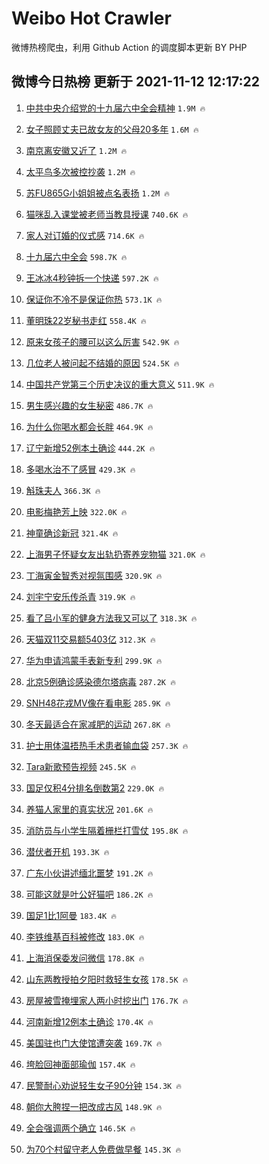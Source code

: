 # Weibo Hot Crawler 



微博热榜爬虫，利用 Github Action 的调度脚本更新 BY PHP 


## 微博今日热榜 更新于 2021-11-12 12:17:22 
1. [中共中央介绍党的十九届六中全会精神](https://s.weibo.com/weibo?q=%23%E4%B8%AD%E5%85%B1%E4%B8%AD%E5%A4%AE%E4%BB%8B%E7%BB%8D%E5%85%9A%E7%9A%84%E5%8D%81%E4%B9%9D%E5%B1%8A%E5%85%AD%E4%B8%AD%E5%85%A8%E4%BC%9A%E7%B2%BE%E7%A5%9E%23&Refer=top) `1.9M 🔥` 

1. [女子照顾丈夫已故女友的父母20多年](https://s.weibo.com/weibo?q=%23%E5%A5%B3%E5%AD%90%E7%85%A7%E9%A1%BE%E4%B8%88%E5%A4%AB%E5%B7%B2%E6%95%85%E5%A5%B3%E5%8F%8B%E7%9A%84%E7%88%B6%E6%AF%8D20%E5%A4%9A%E5%B9%B4%23&Refer=top) `1.6M 🔥` 

1. [南京离安徽又近了](https://s.weibo.com/weibo?q=%23%E5%8D%97%E4%BA%AC%E7%A6%BB%E5%AE%89%E5%BE%BD%E5%8F%88%E8%BF%91%E4%BA%86%23&Refer=top) `1.2M 🔥` 

1. [太平鸟多次被控抄袭](https://s.weibo.com/weibo?q=%23%E5%A4%AA%E5%B9%B3%E9%B8%9F%E5%A4%9A%E6%AC%A1%E8%A2%AB%E6%8E%A7%E6%8A%84%E8%A2%AD%23&Refer=top) `1.2M 🔥` 

1. [苏FU865G小姐姐被点名表扬](https://s.weibo.com/weibo?q=%23%E8%8B%8FFU865G%E5%B0%8F%E5%A7%90%E5%A7%90%E8%A2%AB%E7%82%B9%E5%90%8D%E8%A1%A8%E6%89%AC%23&Refer=top) `1.2M 🔥` 

1. [猫咪乱入课堂被老师当教具授课](https://s.weibo.com/weibo?q=%23%E7%8C%AB%E5%92%AA%E4%B9%B1%E5%85%A5%E8%AF%BE%E5%A0%82%E8%A2%AB%E8%80%81%E5%B8%88%E5%BD%93%E6%95%99%E5%85%B7%E6%8E%88%E8%AF%BE%23&Refer=top) `740.6K 🔥` 

1. [家人对订婚的仪式感](https://s.weibo.com/weibo?q=%23%E5%AE%B6%E4%BA%BA%E5%AF%B9%E8%AE%A2%E5%A9%9A%E7%9A%84%E4%BB%AA%E5%BC%8F%E6%84%9F%23&Refer=top) `714.6K 🔥` 

1. [十九届六中全会](https://s.weibo.com/weibo?q=%23%E5%8D%81%E4%B9%9D%E5%B1%8A%E5%85%AD%E4%B8%AD%E5%85%A8%E4%BC%9A%23&Refer=top) `598.7K 🔥` 

1. [王冰冰4秒钟拆一个快递](https://s.weibo.com/weibo?q=%23%E7%8E%8B%E5%86%B0%E5%86%B04%E7%A7%92%E9%92%9F%E6%8B%86%E4%B8%80%E4%B8%AA%E5%BF%AB%E9%80%92%23&Refer=top) `597.2K 🔥` 

1. [保证你不冷不是保证你热](https://s.weibo.com/weibo?q=%E4%BF%9D%E8%AF%81%E4%BD%A0%E4%B8%8D%E5%86%B7%E4%B8%8D%E6%98%AF%E4%BF%9D%E8%AF%81%E4%BD%A0%E7%83%AD&Refer=top) `573.1K 🔥` 

1. [董明珠22岁秘书走红](https://s.weibo.com/weibo?q=%23%E8%91%A3%E6%98%8E%E7%8F%A022%E5%B2%81%E7%A7%98%E4%B9%A6%E8%B5%B0%E7%BA%A2%23&Refer=top) `558.4K 🔥` 

1. [原来女孩子的腰可以这么厉害](https://s.weibo.com/weibo?q=%23%E5%8E%9F%E6%9D%A5%E5%A5%B3%E5%AD%A9%E5%AD%90%E7%9A%84%E8%85%B0%E5%8F%AF%E4%BB%A5%E8%BF%99%E4%B9%88%E5%8E%89%E5%AE%B3%23&Refer=top) `542.9K 🔥` 

1. [几位老人被问起不结婚的原因](https://s.weibo.com/weibo?q=%E5%87%A0%E4%BD%8D%E8%80%81%E4%BA%BA%E8%A2%AB%E9%97%AE%E8%B5%B7%E4%B8%8D%E7%BB%93%E5%A9%9A%E7%9A%84%E5%8E%9F%E5%9B%A0&Refer=top) `524.5K 🔥` 

1. [中国共产党第三个历史决议的重大意义](https://s.weibo.com/weibo?q=%23%E4%B8%AD%E5%9B%BD%E5%85%B1%E4%BA%A7%E5%85%9A%E7%AC%AC%E4%B8%89%E4%B8%AA%E5%8E%86%E5%8F%B2%E5%86%B3%E8%AE%AE%E7%9A%84%E9%87%8D%E5%A4%A7%E6%84%8F%E4%B9%89%23&Refer=top) `511.9K 🔥` 

1. [男生感兴趣的女生秘密](https://s.weibo.com/weibo?q=%E7%94%B7%E7%94%9F%E6%84%9F%E5%85%B4%E8%B6%A3%E7%9A%84%E5%A5%B3%E7%94%9F%E7%A7%98%E5%AF%86&Refer=top) `486.7K 🔥` 

1. [为什么你喝水都会长胖](https://s.weibo.com/weibo?q=%E4%B8%BA%E4%BB%80%E4%B9%88%E4%BD%A0%E5%96%9D%E6%B0%B4%E9%83%BD%E4%BC%9A%E9%95%BF%E8%83%96&Refer=top) `464.9K 🔥` 

1. [辽宁新增52例本土确诊](https://s.weibo.com/weibo?q=%23%E8%BE%BD%E5%AE%81%E6%96%B0%E5%A2%9E52%E4%BE%8B%E6%9C%AC%E5%9C%9F%E7%A1%AE%E8%AF%8A%23&Refer=top) `444.2K 🔥` 

1. [多喝水治不了感冒](https://s.weibo.com/weibo?q=%23%E5%A4%9A%E5%96%9D%E6%B0%B4%E6%B2%BB%E4%B8%8D%E4%BA%86%E6%84%9F%E5%86%92%23&Refer=top) `429.3K 🔥` 

1. [斛珠夫人](https://s.weibo.com/weibo?q=%E6%96%9B%E7%8F%A0%E5%A4%AB%E4%BA%BA&Refer=top) `366.3K 🔥` 

1. [电影梅艳芳上映](https://s.weibo.com/weibo?q=%23%E7%94%B5%E5%BD%B1%E6%A2%85%E8%89%B3%E8%8A%B3%E4%B8%8A%E6%98%A0%23&Refer=top) `322.0K 🔥` 

1. [神童确诊新冠](https://s.weibo.com/weibo?q=%23%E7%A5%9E%E7%AB%A5%E7%A1%AE%E8%AF%8A%E6%96%B0%E5%86%A0%23&Refer=top) `321.4K 🔥` 

1. [上海男子怀疑女友出轨扔寄养宠物猫](https://s.weibo.com/weibo?q=%23%E4%B8%8A%E6%B5%B7%E7%94%B7%E5%AD%90%E6%80%80%E7%96%91%E5%A5%B3%E5%8F%8B%E5%87%BA%E8%BD%A8%E6%89%94%E5%AF%84%E5%85%BB%E5%AE%A0%E7%89%A9%E7%8C%AB%23&Refer=top) `321.0K 🔥` 

1. [丁海寅金智秀对视氛围感](https://s.weibo.com/weibo?q=%23%E4%B8%81%E6%B5%B7%E5%AF%85%E9%87%91%E6%99%BA%E7%A7%80%E5%AF%B9%E8%A7%86%E6%B0%9B%E5%9B%B4%E6%84%9F%23&Refer=top) `320.9K 🔥` 

1. [刘宇宁安乐传杀青](https://s.weibo.com/weibo?q=%23%E5%88%98%E5%AE%87%E5%AE%81%E5%AE%89%E4%B9%90%E4%BC%A0%E6%9D%80%E9%9D%92%23&Refer=top) `319.9K 🔥` 

1. [看了吕小军的健身方法我又可以了](https://s.weibo.com/weibo?q=%23%E7%9C%8B%E4%BA%86%E5%90%95%E5%B0%8F%E5%86%9B%E7%9A%84%E5%81%A5%E8%BA%AB%E6%96%B9%E6%B3%95%E6%88%91%E5%8F%88%E5%8F%AF%E4%BB%A5%E4%BA%86%23&Refer=top) `318.3K 🔥` 

1. [天猫双11交易额5403亿](https://s.weibo.com/weibo?q=%23%E5%A4%A9%E7%8C%AB%E5%8F%8C11%E4%BA%A4%E6%98%93%E9%A2%9D5403%E4%BA%BF%23&Refer=top) `312.3K 🔥` 

1. [华为申请鸿蒙手表新专利](https://s.weibo.com/weibo?q=%23%E5%8D%8E%E4%B8%BA%E7%94%B3%E8%AF%B7%E9%B8%BF%E8%92%99%E6%89%8B%E8%A1%A8%E6%96%B0%E4%B8%93%E5%88%A9%23&Refer=top) `299.9K 🔥` 

1. [北京5例确诊感染德尔塔病毒](https://s.weibo.com/weibo?q=%23%E5%8C%97%E4%BA%AC5%E4%BE%8B%E7%A1%AE%E8%AF%8A%E6%84%9F%E6%9F%93%E5%BE%B7%E5%B0%94%E5%A1%94%E7%97%85%E6%AF%92%23&Refer=top) `287.2K 🔥` 

1. [SNH48花戎MV像在看电影](https://s.weibo.com/weibo?q=%23SNH48%E8%8A%B1%E6%88%8EMV%E5%83%8F%E5%9C%A8%E7%9C%8B%E7%94%B5%E5%BD%B1%23&Refer=top) `285.9K 🔥` 

1. [冬天最适合在家减肥的运动](https://s.weibo.com/weibo?q=%23%E5%86%AC%E5%A4%A9%E6%9C%80%E9%80%82%E5%90%88%E5%9C%A8%E5%AE%B6%E5%87%8F%E8%82%A5%E7%9A%84%E8%BF%90%E5%8A%A8%23&Refer=top) `267.8K 🔥` 

1. [护士用体温捂热手术患者输血袋](https://s.weibo.com/weibo?q=%23%E6%8A%A4%E5%A3%AB%E7%94%A8%E4%BD%93%E6%B8%A9%E6%8D%82%E7%83%AD%E6%89%8B%E6%9C%AF%E6%82%A3%E8%80%85%E8%BE%93%E8%A1%80%E8%A2%8B%23&Refer=top) `257.3K 🔥` 

1. [Tara新歌预告视频](https://s.weibo.com/weibo?q=%23Tara%E6%96%B0%E6%AD%8C%E9%A2%84%E5%91%8A%E8%A7%86%E9%A2%91%23&Refer=top) `245.5K 🔥` 

1. [国足仅积4分排名倒数第2](https://s.weibo.com/weibo?q=%23%E5%9B%BD%E8%B6%B3%E4%BB%85%E7%A7%AF4%E5%88%86%E6%8E%92%E5%90%8D%E5%80%92%E6%95%B0%E7%AC%AC2%23&Refer=top) `229.0K 🔥` 

1. [养猫人家里的真实状况](https://s.weibo.com/weibo?q=%23%E5%85%BB%E7%8C%AB%E4%BA%BA%E5%AE%B6%E9%87%8C%E7%9A%84%E7%9C%9F%E5%AE%9E%E7%8A%B6%E5%86%B5%23&Refer=top) `201.6K 🔥` 

1. [消防员与小学生隔着栅栏打雪仗](https://s.weibo.com/weibo?q=%23%E6%B6%88%E9%98%B2%E5%91%98%E4%B8%8E%E5%B0%8F%E5%AD%A6%E7%94%9F%E9%9A%94%E7%9D%80%E6%A0%85%E6%A0%8F%E6%89%93%E9%9B%AA%E4%BB%97%23&Refer=top) `195.8K 🔥` 

1. [潜伏者开机](https://s.weibo.com/weibo?q=%23%E6%BD%9C%E4%BC%8F%E8%80%85%E5%BC%80%E6%9C%BA%23&Refer=top) `193.3K 🔥` 

1. [广东小伙讲述缅北噩梦](https://s.weibo.com/weibo?q=%23%E5%B9%BF%E4%B8%9C%E5%B0%8F%E4%BC%99%E8%AE%B2%E8%BF%B0%E7%BC%85%E5%8C%97%E5%99%A9%E6%A2%A6%23&Refer=top) `191.2K 🔥` 

1. [可能这就是叶公好猫吧](https://s.weibo.com/weibo?q=%23%E5%8F%AF%E8%83%BD%E8%BF%99%E5%B0%B1%E6%98%AF%E5%8F%B6%E5%85%AC%E5%A5%BD%E7%8C%AB%E5%90%A7%23&Refer=top) `186.2K 🔥` 

1. [国足1比1阿曼](https://s.weibo.com/weibo?q=%23%E5%9B%BD%E8%B6%B31%E6%AF%941%E9%98%BF%E6%9B%BC%23&Refer=top) `183.4K 🔥` 

1. [李铁维基百科被修改](https://s.weibo.com/weibo?q=%23%E6%9D%8E%E9%93%81%E7%BB%B4%E5%9F%BA%E7%99%BE%E7%A7%91%E8%A2%AB%E4%BF%AE%E6%94%B9%23&Refer=top) `183.0K 🔥` 

1. [上海消保委发问微信](https://s.weibo.com/weibo?q=%23%E4%B8%8A%E6%B5%B7%E6%B6%88%E4%BF%9D%E5%A7%94%E5%8F%91%E9%97%AE%E5%BE%AE%E4%BF%A1%23&Refer=top) `178.8K 🔥` 

1. [山东两教授拍夕阳时救轻生女孩](https://s.weibo.com/weibo?q=%23%E5%B1%B1%E4%B8%9C%E4%B8%A4%E6%95%99%E6%8E%88%E6%8B%8D%E5%A4%95%E9%98%B3%E6%97%B6%E6%95%91%E8%BD%BB%E7%94%9F%E5%A5%B3%E5%AD%A9%23&Refer=top) `178.5K 🔥` 

1. [房屋被雪掩埋家人两小时挖出门](https://s.weibo.com/weibo?q=%23%E6%88%BF%E5%B1%8B%E8%A2%AB%E9%9B%AA%E6%8E%A9%E5%9F%8B%E5%AE%B6%E4%BA%BA%E4%B8%A4%E5%B0%8F%E6%97%B6%E6%8C%96%E5%87%BA%E9%97%A8%23&Refer=top) `176.7K 🔥` 

1. [河南新增12例本土确诊](https://s.weibo.com/weibo?q=%23%E6%B2%B3%E5%8D%97%E6%96%B0%E5%A2%9E12%E4%BE%8B%E6%9C%AC%E5%9C%9F%E7%A1%AE%E8%AF%8A%23&Refer=top) `170.4K 🔥` 

1. [美国驻也门大使馆遭突袭](https://s.weibo.com/weibo?q=%23%E7%BE%8E%E5%9B%BD%E9%A9%BB%E4%B9%9F%E9%97%A8%E5%A4%A7%E4%BD%BF%E9%A6%86%E9%81%AD%E7%AA%81%E8%A2%AD%23&Refer=top) `169.7K 🔥` 

1. [垮脸回神面部瑜伽](https://s.weibo.com/weibo?q=%E5%9E%AE%E8%84%B8%E5%9B%9E%E7%A5%9E%E9%9D%A2%E9%83%A8%E7%91%9C%E4%BC%BD&Refer=top) `157.4K 🔥` 

1. [民警耐心劝说轻生女子90分钟](https://s.weibo.com/weibo?q=%23%E6%B0%91%E8%AD%A6%E8%80%90%E5%BF%83%E5%8A%9D%E8%AF%B4%E8%BD%BB%E7%94%9F%E5%A5%B3%E5%AD%9090%E5%88%86%E9%92%9F%23&Refer=top) `154.3K 🔥` 

1. [朝你大胯捏一把改成古风](https://s.weibo.com/weibo?q=%E6%9C%9D%E4%BD%A0%E5%A4%A7%E8%83%AF%E6%8D%8F%E4%B8%80%E6%8A%8A%E6%94%B9%E6%88%90%E5%8F%A4%E9%A3%8E&Refer=top) `148.9K 🔥` 

1. [全会强调两个确立](https://s.weibo.com/weibo?q=%23%E5%85%A8%E4%BC%9A%E5%BC%BA%E8%B0%83%E4%B8%A4%E4%B8%AA%E7%A1%AE%E7%AB%8B%23&Refer=top) `146.5K 🔥` 

1. [为70个村留守老人免费做早餐](https://s.weibo.com/weibo?q=%23%E4%B8%BA70%E4%B8%AA%E6%9D%91%E7%95%99%E5%AE%88%E8%80%81%E4%BA%BA%E5%85%8D%E8%B4%B9%E5%81%9A%E6%97%A9%E9%A4%90%23&Refer=top) `145.3K 🔥` 


